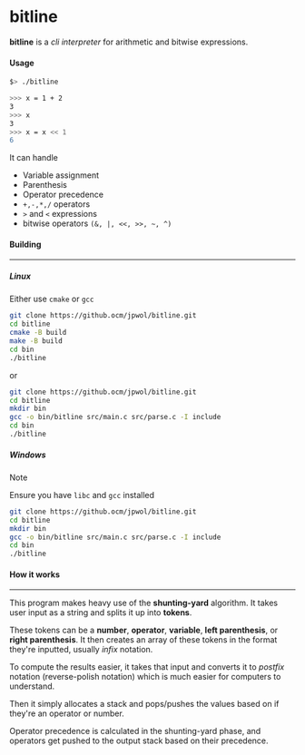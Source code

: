 # bitline

**bitline** is a _cli interpreter_ for arithmetic and bitwise expressions.

#### Usage

```bash
$> ./bitline

>>> x = 1 + 2
3
>>> x
3
>>> x = x << 1
6
```

It can handle

- Variable assignment
- Parenthesis
- Operator precedence
- `+,-,*,/` operators
- `>` and `<` expressions
- bitwise operators `(&, |, <<, >>, ~, ^)`

#### Building

---

##### Linux

Either use `cmake` or `gcc`

```bash
git clone https://github.ocm/jpwol/bitline.git
cd bitline
cmake -B build
make -B build
cd bin
./bitline
```

or

```bash
git clone https://github.ocm/jpwol/bitline.git
cd bitline
mkdir bin
gcc -o bin/bitline src/main.c src/parse.c -I include
cd bin
./bitline
```

##### Windows

> [!NOTE]
> Ensure you have `libc` and `gcc` installed

```bash
git clone https://github.ocm/jpwol/bitline.git
cd bitline
mkdir bin
gcc -o bin/bitline src/main.c src/parse.c -I include
cd bin
./bitline
```

#### How it works

---

This program makes heavy use of the **shunting-yard** algorithm.
It takes user input as a string and splits it up into **tokens**.

These tokens can be a **number**, **operator**, **variable**, **left parenthesis**, or **right parenthesis**.
It then creates an array of these tokens in the format they're inputted, usually _infix_ notation.

To compute the results easier, it takes that input and converts it to _postfix_ notation (reverse-polish notation) which is much easier for computers to understand.

Then it simply allocates a stack and pops/pushes the values based on if they're an operator or number.

Operator precedence is calculated in the shunting-yard phase, and operators get pushed to the output stack based on their precedence.
